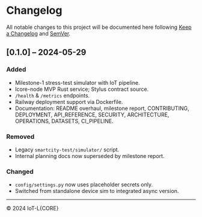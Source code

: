 # Changelog

All notable changes to this project will be documented here following [Keep a Changelog](https://keepachangelog.com/) and [SemVer](https://semver.org/).

## [0.1.0] – 2024-05-29
### Added
* Milestone-1 stress-test simulator with IoT pipeline.
* lcore-node MVP Rust service; Stylus contract source.
* `/health` & `/metrics` endpoints.
* Railway deployment support via Dockerfile.
* Documentation: README overhaul, milestone report, CONTRIBUTING, DEPLOYMENT, API_REFERENCE, SECURITY, ARCHITECTURE, OPERATIONS, DATASETS, CI_PIPELINE.

### Removed
* Legacy `smartcity-test/simulator/` script.
* Internal planning docs now superseded by milestone report.

### Changed
* `config/settings.py` now uses placeholder secrets only.
* Switched from standalone device sim to integrated async version.

---

© 2024 IoT-L{CORE} 